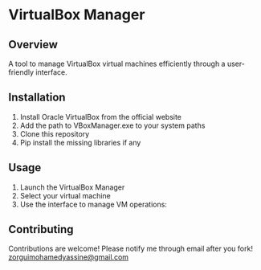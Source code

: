 # VirtualBox Manager

## Overview
A tool to manage VirtualBox virtual machines efficiently through a user-friendly interface.

## Installation
1. Install Oracle VirtualBox from the official website
2. Add the path to VBoxManager.exe to your system paths
3. Clone this repository
4. Pip install the missing libraries if any

## Usage
1. Launch the VirtualBox Manager
2. Select your virtual machine
3. Use the interface to manage VM operations:

## Contributing
Contributions are welcome! Please notify me through email after you fork! zorguimohamedyassine@gmail.com
